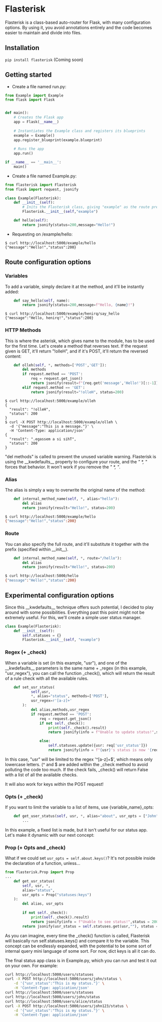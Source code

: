 # Flasterisk

Flasterisk is a class-based auto-router for Flask, with many configuration options. By using it, you avoid annotations entirely and the code becomes easier to maintain and divide into files.

## Installation

`
pip install flasterisk
`
(Coming soon)

## Getting started

- Create a file named run.py:

``` python
from Example import Example
from flask import Flask


def main():
    # Creates the Flask app
    app = Flask(__name__)
    
    # Instantiates the Example class and registers its blueprints
    example = Example()
    app.register_blueprint(example.blueprint)
    
    # Runs the app
    app.run()

if __name__ == '__main__':
    main()
```

- Create a file named Example.py:
```python
from flasterisk import Flasterisk
from flask import request, jsonify

class Example(Flasterisk):
    def __init__(self):
    	# Inits the Flasterisk class, giving "example" as the route prefix
        Flasterisk.__init__(self,"example")

    def hello(self):
        return jsonify(status=200,message="Hello!")
```
- Requesting on /example/hello:
```
$ curl http://localhost:5000/example/hello
{"message":"Hello!","status":200}
```


## Route configuration options

### Variables
To add a variable, simply declare it at the method, and it'll be instantly added:
```python
    def say_hello(self, name):
        return jsonify(status=200,message=f"Hello, {name}!")
```
```
$ curl http://localhost:5000/example/henirq/say_hello
{"message":"Hello, henirq!","status":200}
```

### HTTP Methods
This is where the asterisk, which gives name to the module, has to be used for the first time. Let's create a method that reverses text. If the request given is GET, it'll return "!olleH", and if it's POST, it'll return the reversed content:
```python
    def olleh(self, *, methods=['POST','GET']):
        del methods
        if request.method == 'POST':
            req = request.get_json()
            return jsonify(result=f"{req.get('message','Hello!')[::-1]}", status=200)
        elif request.method == 'GET':
            return jsonify(result="!olleH", status=200)
```
```
$ curl http://localhost:5000/example/olleh
{
  "result": "!olleH",
  "status": 200
}
$ curl -X POST http://localhost:5000/example/olleh \
  -d '{"message":"This is a message."}' \
  -H 'Content-Type: application/json'
{
  "result": ".egassem a si sihT",
  "status": 200
}
```
"del methods" is called to prevent the unused variable warning. Flasterisk is using the \_\_kwdefaults\_\_ property to configure your route, and the _" *, "_ forces that behavior. It won't work if you remove the _" *, "_.

### Alias
The alias is simply a way to overwrite the original name of the method:
```python
    def internal_method_name(self, *, alias="hello"):
        del alias
        return jsonify(result="Hello!", status=200)
```
```bash
$ curl http://localhost:5000/example/hello
{"message":"Hello!","status":200}
```

### Route
You can also specify the full route, and it'll substitute it together with the prefix (specified within \_\_init\_\_).
```python
    def internal_method_name(self, *, route="/hello"):
        del alias
        return jsonify(result="Hello!", status=200)
```
```bash
$ curl http://localhost:5000/hello
{"message":"Hello!","status":200}
```

## Experimental configuration options
Since this \_\_kwdefaults\_\_ technique offers such potential, I decided to play around with some possibilities. Everything past this point might not be extremely useful. For this, we'll create a simple user status manager.
```python
class Example(Flasterisk):
    def __init__(self):
        self.statuses = {}
        Flasterisk.__init__(self, "example")

```
### Regex (+ _check)
When a variable is set (in this example, "usr"), and one of the \_\_kwdefaults\_\_ parameters is the same name + _regex (in this example, "usr_regex"), you can call the function _check(), which will return the result of a rule check with all the available rules.
```python
    def set_usr_status(
            self,usr,
            *, alias="status", methods=['POST'],
            usr_regex=r'[a-z]+'
        ):
            del alias,methods,usr_regex
            if request.method == 'POST':
                req = request.get_json()
                if not self._check():
                    print(self._check().result)
                    return jsonify(info = f"Unable to update status!",status = 200)

                else:
                    self.statuses.update({usr: req['usr_status']})
                    return jsonify(info = f"{usr}'s status is now '{req['usr_status']}'.",status = 200)
```
In this case, "usr" will be limited to the regex '\^[a-z]+$', which means only lowercase letters. (^ and $ are added within the _check method to avoid polluting the code too much. If the check fails, _check() will return False with a list of all the available checks.

It will also work for keys _within_ the POST request!

### Opts (+ _check)
If you want to limit the variable to a list of items, use {variable_name}_opts:
```python
	def get_user_status(self, usr, *, alias="about", usr_opts = ["John","Alice","Bob"]):
   		...
```
In this example, a fixed list is made, but it isn't useful for our status app. Let's make it dynamic with our next concept:

### Prop (+ Opts and _check)
What if we could set `usr_opts = self.about.keys()`? It's not possible inside the declaration of a function, unless...
```python
from flasterisk.Prop import Prop
...
    def get_usr_status(
        self, usr, *, 
        alias="status", 
        usr_opts = Prop("statuses:keys")
    ):
        del alias, usr_opts
        
        if not self._check():
            print(self._check().result)
            return jsonify(info = f"Unable to see status!",status = 200)
        return jsonify(usr_status = self.statuses.get(usr,""), status = 200)
```
As you can imagine, every time the _check() function is called, Flasterisk will basically run self.statuses.keys() and compare it to the variable. This concept can be endlessly expanded, with the potential to be some sort of internal query mini language of some sort. For now, dict keys is all it can do.

The final status app class is in Example.py, which you can run and test it out on your own. For example:

```bash
curl http://localhost:5000/users/statuses
curl -X POST http://localhost:5000/users/john/status \
	-d '{"usr_status":"This is my status."}' \
	-H 'Content-Type: application/json'
curl http://localhost:5000/users/statuses
curl http://localhost:5000/users/john/status
curl http://localhost:5000/users/alice/status
curl -X POST http://localhost:5000/users/john123/status \
	-d '{"usr_status":"This is my status."}' \
	-H 'Content-Type: application/json'
```

